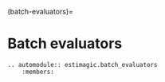 (batch-evaluators)=

# Batch evaluators

```{eval-rst}
.. automodule:: estimagic.batch_evaluators
    :members:
```
